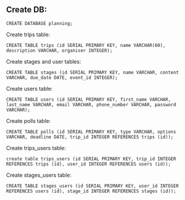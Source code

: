 
Create DB:
-----
```
CREATE DATABASE planning;
```
Create trips table:
```
CREATE TABLE trips (id SERIAL PRIMARY KEY, name VARCHAR(60), description VARCHAR, organiser INTEGER);
```
Create stages and user tables:
```
CREATE TABLE stages (id SERIAL PRIMARY KEY, name VARCHAR, content VARCHAR, due_date DATE, event_id INTEGER);
```
Create users table:
```
CREATE TABLE users (id SERIAL PRIMARY KEY, first_name VARCHAR, last_name VARCHAR, email VARCHAR, phone_number VARCHAR, password VARCHAR);
```
Create polls table:
```
CREATE TABLE polls (id SERIAL PRIMARY KEY, type VARCHAR, options VARCHAR, deadline DATE, trip_id INTEGER REFERENCES trips (id));
```

Create trips_users table:

```
create table trips_users (id SERIAL PRIMARY KEY, trip_id INTEGER REFERENCES trips (id), user_id INTEGER REFERENCES users (id));
```

Create stages_users table:

```
CREATE TABLE stages_users (id SERIAL PRIMARY KEY, user_id INTEGER REFERENCES users (id), stage_id INTEGER REFERENCES stages (id));
```
